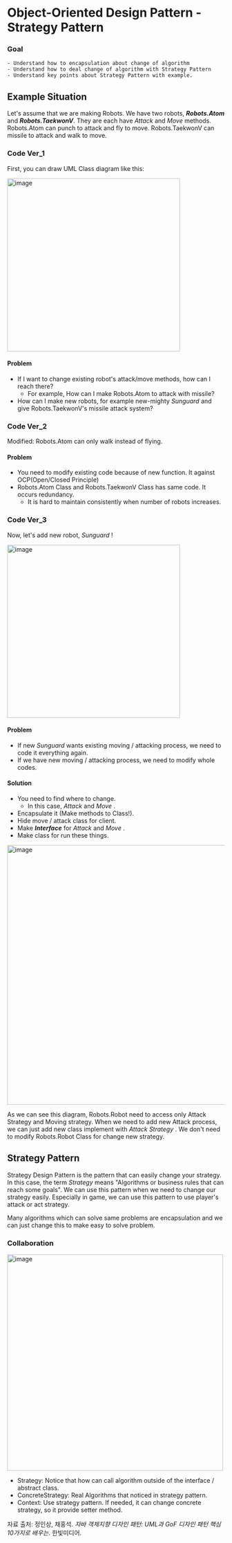 # Object-Oriented Design Pattern - Strategy Pattern
### Goal
    - Understand how to encapsulation about change of algorithm
    - Understand how to deal change of algorithm with Strategy Pattern
    - Understand key points about Strategy Pattern with example.

## Example Situation
Let's assume that we are making Robots. We have two robots, ***Robots.Atom*** and ***Robots.TaekwonV***.
They are each have *Attack* and *Move* methods.
Robots.Atom can punch to attack and fly to move.
Robots.TaekwonV can missile to attack and walk to move.

### Code Ver_1
First, you can draw UML Class diagram like this:

<img width="400" alt="image" src="https://github.com/wnghks7787/OODP_StrategyPattern/assets/74361097/38059049-002e-4e1c-876e-229f2665393e">

#### Problem
- If I want to change existing robot's attack/move methods, how can I reach there?
  - For example, How can I make Robots.Atom to attack with missile?
- How can I make new robots, for example new-mighty *Sunguard* and give Robots.TaekwonV's missile attack system?

### Code Ver_2
Modified: Robots.Atom can only walk instead of flying.

#### Problem
- You need to modify existing code because of new function. It against OCP(Open/Closed Principle)
- Robots.Atom Class and Robots.TaekwonV Class has same code. It occurs redundancy.
  - It is hard to maintain consistently when number of robots increases.

### Code Ver_3
Now, let's add new robot, *Sunguard* !

<img width="400" alt="image" src="https://github.com/wnghks7787/OODP_StrategyPattern/assets/74361097/a8bef10e-303e-44a0-b578-fbdf461163e7">

#### Problem
- If new *Sunguard* wants existing moving / attacking process, we need to code it everything again.
- If we have new moving / attacking process, we need to modify whole codes.

#### Solution
- You need to find where to change.
  - In this case, *Attack* and *Move* .
- Encapsulate it (Make methods to Class!).
- Hide move / attack class for client.
- Make ***Interface*** for *Attack* and *Move* .
- Make class for run these things.

<img width="600" alt="image" src="https://github.com/wnghks7787/OODP_StrategyPattern/assets/74361097/b6ba42f9-f7b8-41ae-8175-c5ef1920ca3a">

As we can see this diagram, Robots.Robot need to access only Attack Strategy and Moving strategy.
When we need to add new Attack process, we can just add new class implement with *Attack Strategy* .
We don't need to modify Robots.Robot Class for change new strategy.

## Strategy Pattern
Strategy Design Pattern is the pattern that can easily change your strategy.
In this case, the term *Strategy* means "Algorithms or business rules that can reach some goals".
We can use this pattern when we need to change our strategy easily. Especially in game, we can use this pattern to use player's attack or act strategy.

Many algorithms which can solve same problems are encapsulation and we can just change this to make easy to solve problem.

### Collaboration

<img width="500" alt="image" src="https://github.com/wnghks7787/OODP_StrategyPattern/assets/74361097/242ca44a-3860-4787-b229-1254573e700e">

- Strategy: Notice that how can call algorithm outside of the interface / abstract class.
- ConcreteStrategy: Real Algorithms that noticed in strategy pattern.
- Context: Use strategy pattern. If needed, it can change concrete strategy, so it provide setter method.

자료 출처: 정인상, 채홍석. *자바 객체지향 디자인 패턴: UML과 GoF 디자인 패턴 핵심 10가지로 배우는*. 한빛미디어.